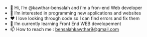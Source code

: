 - 👋 Hi, I’m @kawthar-bensalah and i'm a fron-end Web developer
- 👀 I’m interested in programming new applications and websites
- ♥ I love looking through code so I can find errors and fix them
- 🌱 I’m currently learning Front End WEB developement
- 📫 How to reach me : bensalahkawthar9@gmail.com

<!---
kawthar-bensalah/kawthar-bensalah is a ✨ special ✨ repository because its `README.md` (this file) appears on your GitHub profile.
You can click the Preview link to take a look at your changes.
--->
